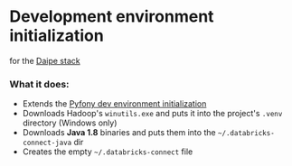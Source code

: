 # Development environment initialization

for the [Daipe stack](https://docs.daipe.ai/)

### What it does:

* Extends the [Pyfony dev environment initialization](https://github.com/pyfony/penvy)
* Downloads Hadoop's `winutils.exe` and puts it into the project's `.venv` directory (Windows only) 
* Downloads **Java 1.8** binaries and puts them into the `~/.databricks-connect-java` dir
* Creates the empty `~/.databricks-connect` file
